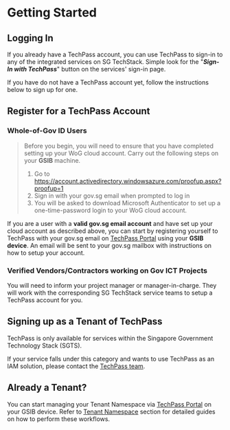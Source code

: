 # Getting Started

## Logging In

If you already have a TechPass account, you can use TechPass to sign-in to any of the integrated services on SG TechStack. Simple look for the "***Sign-In with TechPass***" button on the services' sign-in page.

If you have do not have a TechPass account yet, follow the instructions below to sign up for one.

## Register for a TechPass Account

### Whole-of-Gov ID Users

> Before you begin, you will need to ensure that you have completed setting up your WoG cloud account.
> Carry out the following steps on your **GSIB** machine.
>
> 1. Go to https://account.activedirectory.windowsazure.com/proofup.aspx?proofup=1
> 2. Sign in with your gov.sg email when prompted to log in
> 3. You will be asked to download Microsoft Authenticator to set up a one-time-password login to your WoG cloud account.

If you are a user with a **valid gov.sg email account** and have set up your cloud account as described above, you can start by registering yourself to TechPass with your gov.sg email on [TechPass Portal](https://portal.dev.techpass.gov.sg) using your **GSIB device**. An email will be sent to your gov.sg mailbox with instructions on how to setup your account.

### Verified Vendors/Contractors working on Gov ICT Projects

You will need to inform your project manager or manager-in-charge. They will work with the corresponding SG TechStack service teams to setup a TechPass account for you.

## Signing up as a Tenant of TechPass

TechPass is only available for services within the Singapore Government Technology Stack (SGTS).

If your service falls under this category and wants to use TechPass as an IAM solution, please contact the [TechPass team](mailto:enquires_techpass@tech.gov.sg).

## Already a Tenant?

You can start managing your Tenant Namespace via [TechPass Portal](https://portal.techpass.gov.sg) on your GSIB device. Refer to [Tenant Namespace](workspace) section for detailed guides on how to perform these workflows.
